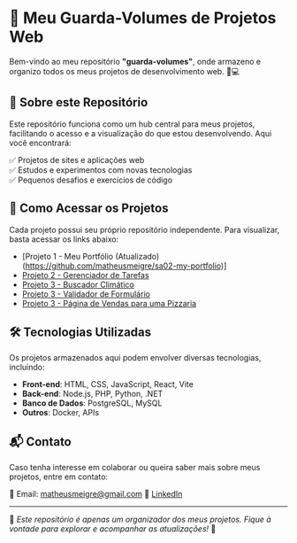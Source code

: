 # 🚀 Meu Guarda-Volumes de Projetos Web

Bem-vindo ao meu repositório **"guarda-volumes"**, onde armazeno e organizo todos os meus projetos de desenvolvimento web. 📂💻  

## 📌 Sobre este Repositório  

Este repositório funciona como um hub central para meus projetos, facilitando o acesso e a visualização do que estou desenvolvendo. Aqui você encontrará:  

✅ Projetos de sites e aplicações web  
✅ Estudos e experimentos com novas tecnologias  
✅ Pequenos desafios e exercícios de código  

## 🔗 Como Acessar os Projetos  

Cada projeto possui seu próprio repositório independente. Para visualizar, basta acessar os links abaixo:  

- [Projeto 1 - Meu Portfólio (Atualizado)(https://github.com/matheusmeigre/sa02-my-portfolio)]
- [Projeto 2 - Gerenciador de Tarefas]([(https://github.com/matheusmeigre/react-task-manager)])
- [Projeto 3 - Buscador Climático]([(https://github.com/matheusmeigre/projeto-clima)])
- [Projeto 3 - Validador de Formulário]([(https://github.com/matheusmeigre/projeto-form)])
- [Projeto 3 - Página de Vendas para uma Pizzaria]([(https://github.com/matheusmeigre/projeto-pizzaria)])  

## 🛠️ Tecnologias Utilizadas  

Os projetos armazenados aqui podem envolver diversas tecnologias, incluindo:  

- **Front-end**: HTML, CSS, JavaScript, React, Vite
- **Back-end**: Node.js, PHP, Python, .NET 
- **Banco de Dados**: PostgreSQL, MySQL
- **Outros**: Docker, APIs

## 📬 Contato  

Caso tenha interesse em colaborar ou queira saber mais sobre meus projetos, entre em contato:  

📧 Email: matheusmeigre@gmail.com 
🔗 [LinkedIn](https://www.linkedin.com/in/matheus-meigre/)  

---  

📌 *Este repositório é apenas um organizador dos meus projetos. Fique à vontade para explorar e acompanhar as atualizações!* 🚀  
